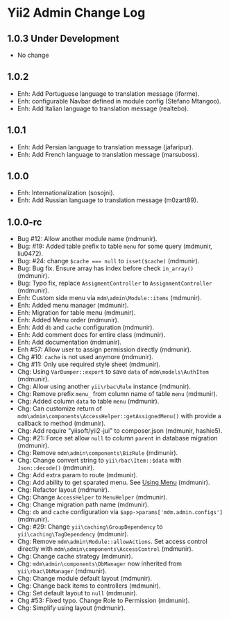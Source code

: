 Yii2 Admin Change Log
==========================

1.0.3 Under Development
-----------------------

- No change


1.0.2
------

- Enh: Add Portuguese language to translation message (iforme).
- Enh: configurable Navbar defined in module config (Stefano Mtangoo).
- Enh: Add Italian language to translation message (realtebo).

1.0.1
-----

- Enh: Add Persian language to translation message (jafaripur).
- Enh: Add French language to translation message (marsuboss).


1.0.0
-----

- Enh: Internationalization (sosojni).
- Enh: Add Russian language to translation message (m0zart89).


1.0.0-rc 
--------

- Bug #12: Allow another module name (mdmunir).
- Bug: #19: Added table prefix to table `menu` for some query (mdmunir, liu0472).
- Bug: #24: change `$cache === null` to `isset($cache)` (mdmunir).
- Bug: Bug fix. Ensure array has index before check `in_array()` (mdmunir).
- Bug: Typo fix, replace `AssigmentController` to `AssignmentController` (mdmunir).
- Enh: Custom side menu via `mdm\admin\Module::items` (mdmunir).
- Enh: Added menu manager (mdmunir).
- Enh: Migration for table menu (mdmunir).
- Enh: Added Menu order (mdmunir).
- Enh: Add `db` and `cache` configuration (mdmunir).
- Enh: Add comment docs for entire class (mdmunir).
- Enh: Add documentation (mdmunir).
- Enh #57: Allow user to assign permission directly (mdmunir).
- Chg #10: `cache` is not used anymore (mdmunir).
- Chg #11: Only use required style sheet (mdmunir).
- Chg: Using `VarDumper::export` to save `data` of `mdm\models\AuthItem` (mdmunir).
- Chg: Allow using another `yii\rbac\Rule` instance (mdmunir).
- Chg: Remove prefix `menu_` from column name of table `menu` (mdmunir).
- Chg: Added column `data` to table `menu` (mdmunir).
- Chg: Can customize return of `mdm\admin\components\AccessHelper::getAssignedMenu()` with provide a callback to method (mdmunir). 
- Chg: Add require "yiisoft/yii2-jui" to composer.json (mdmunir, hashie5).
- Chg: #21: Force set allow `null` to column `parent` in database migration (mdmunir).
- Chg: Remove `mdm\admin\components\BizRule` (mdmunir).
- Chg: Change convert string to `yii\rbac\Item::$data` with `Json::decode()` (mdmunir).
- Chg: Add extra param to route (mdmunir).
- Chg: Add ability to get sparated menu. See [Using Menu](docs/guide/using-menu.md) (mdmunir).
- Chg: Refactor layout (mdmunir).
- Chg: Change `AccessHelper` to `MenuHelper` (mdmunir).
- Chg: Change migration path name (mdmunir).
- Chg: `db` and `cache` configuration via `$app->params['mdm.admin.configs']` (mdmunir).
- Chg: #29: Change `yii\caching\GroupDependency` to `yii\caching\TagDependency` (mdmunir).
- Chg: Remove `mdm\admin\Module::allowActions`. Set access control directly with `mdm\admin\components\AccessControl` (mdmunir).
- Chg: Change cache strategy (mdmunir).
- Chg: `mdm\admin\components\DbManager` now inherited from `yii\rbac\DbManager` (mdmunir).
- Chg: Change module default layout (mdmunir).
- Chg: Change back items to controllers (mdmunir).
- Chg: Set default layout to `null` (mdmunir).
- Chg #53: Fixed typo. Change Role to Permission (mdmunir).
- Chg: Simplify using layout (mdmunir).
